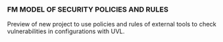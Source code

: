 ### FM MODEL OF SECURITY POLICIES AND RULES

Preview of new project to use policies and rules of external tools to check vulnerabilities in configurations with UVL.